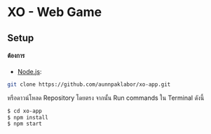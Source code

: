 # XO - Web Game

## Setup

#### ต้องการ

- [Node.js](https://nodejs.org):

```bash
git clone https://github.com/aunnpaklabor/xo-app.git
```
หรือดาวน์โหลด Repository โดยตรง 
จากนั้น Run commands ใน Terminal ดังนี้

```bash
$ cd xo-app
$ npm install
$ npm start
```
